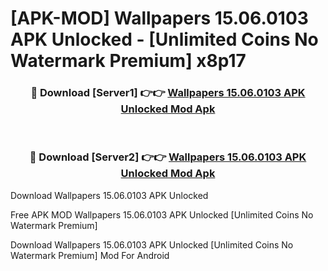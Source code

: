 # [APK-MOD] Wallpapers 15.06.0103 APK Unlocked - [Unlimited Coins No Watermark Premium] x8p17



<div align="center">
<h3>🔴 Download [Server1] 👉👉 <a href="https://momento.my/?title=Wallpapers_15.06.0103_APK_Unlocked">Wallpapers 15.06.0103 APK Unlocked Mod Apk</a></h3><br>

<h3>🔴 Download [Server2] 👉👉 <a href="https://momento.my/?title=Wallpapers_15.06.0103_APK_Unlocked">Wallpapers 15.06.0103 APK Unlocked Mod Apk</a></h3>
</div>



Download Wallpapers 15.06.0103 APK Unlocked 

Free APK MOD Wallpapers 15.06.0103 APK Unlocked [Unlimited Coins No Watermark Premium]

Download Wallpapers 15.06.0103 APK Unlocked [Unlimited Coins No Watermark Premium] Mod For Android
